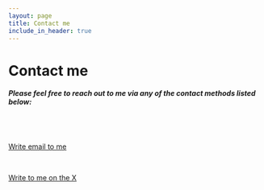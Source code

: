 ```yaml
---
layout: page
title: Contact me
include_in_header: true
---
```

# Contact me
##### Please feel free to reach out to me via any of the contact methods listed below:

<br>

<br>

[Write email to me](mailto:yelshad+calomalo@gmail.com)

<br>

[Write to me on the X](https://x.com/elshad_ff)
